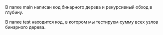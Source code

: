 В папке main написан код бинарного дерева и рекурсивный обход в глубину.

В папке test находится код, в котором мы тестируем сумму всех узлов бинарного дерева.
